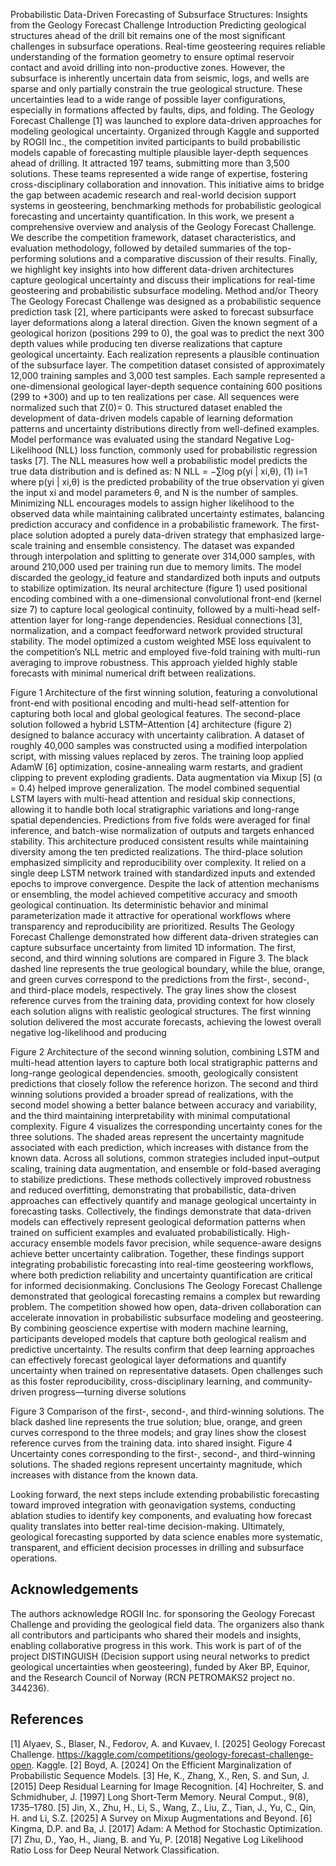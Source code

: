 Probabilistic Data-Driven Forecasting of Subsurface Structures: Insights from the Geology Forecast Challenge
Introduction
Predicting geological structures ahead of the drill bit remains one of the most significant challenges in subsurface operations. Real-time geosteering requires reliable understanding of the formation geometry to ensure optimal reservoir contact and avoid drilling into non-productive zones. However, the subsurface is inherently uncertain data from seismic, logs, and wells are sparse and only partially constrain the true geological structure. These uncertainties lead to a wide range of possible layer configurations, especially in formations affected by faults, dips, and folding.
The Geology Forecast Challenge [1] was launched to explore data-driven approaches for modeling geological uncertainty. Organized through Kaggle and supported by ROGII Inc., the competition invited participants to build probabilistic models capable of forecasting multiple plausible layer-depth sequences ahead of drilling. It attracted 197 teams, submitting more than 3,500 solutions. These teams represented a wide range of expertise, fostering cross-disciplinary collaboration and innovation. This initiative aims to bridge the gap between academic research and real-world decision support systems in geosteering, benchmarking methods for probabilistic geological forecasting and uncertainty quantification.
In this work, we present a comprehensive overview and analysis of the Geology Forecast Challenge. We describe the competition framework, dataset characteristics, and evaluation methodology, followed by detailed summaries of the top-performing solutions and a comparative discussion of their results. Finally, we highlight key insights into how different data-driven architectures capture geological uncertainty and discuss their implications for real-time geosteering and probabilistic subsurface modeling.
Method and/or Theory
The Geology Forecast Challenge was designed as a probabilistic sequence prediction task [2], where participants were asked to forecast subsurface layer deformations along a lateral direction. Given the known segment of a geological horizon (positions 299 to 0), the goal was to predict the next 300 depth values while producing ten diverse realizations that capture geological uncertainty. Each realization represents a plausible continuation of the subsurface layer.
The competition dataset consisted of approximately 12,000 training samples and 3,000 test samples. Each sample represented a one-dimensional geological layer-depth sequence containing 600 positions (299 to +300) and up to ten realizations per case. All sequences were normalized such that Z(0)= 0. This structured dataset enabled the development of data-driven models capable of learning deformation patterns and uncertainty distributions directly from well-defined examples.
Model performance was evaluated using the standard Negative Log-Likelihood (NLL) loss function, commonly used for probabilistic regression tasks [7]. The NLL measures how well a probabilistic model predicts the true data distribution and is defined as:
N
	NLL = −∑log p(yi | xi,θ),	(1)
i=1
where p(yi | xi,θ) is the predicted probability of the true observation yi given the input xi and model parameters θ, and N is the number of samples.
Minimizing NLL encourages models to assign higher likelihood to the observed data while maintaining calibrated uncertainty estimates, balancing prediction accuracy and confidence in a probabilistic framework.
The first-place solution adopted a purely data-driven strategy that emphasized large-scale training and ensemble consistency. The dataset was expanded through interpolation and splitting to generate over 314,000 samples, with around 210,000 used per training run due to memory limits. The model discarded the geology_id feature and standardized both inputs and outputs to stabilize optimization. Its neural architecture (figure 1) used positional encoding combined with a one-dimensional convolutional front-end (kernel size 7) to capture local geological continuity, followed by a multi-head self-attention layer for long-range dependencies. Residual connections [3], normalization, and a compact feedforward network provided structural stability. The model optimized a custom weighted MSE loss equivalent to the competition’s NLL metric and employed five-fold training with multi-run averaging to improve robustness. This approach yielded highly stable forecasts with minimal numerical drift between realizations.
 
Figure 1 Architecture of the first winning solution, featuring a convolutional front-end with positional encoding and multi-head self-attention for capturing both local and global geological features.
The second-place solution followed a hybrid LSTM–Attention [4] architecture (figure 2) designed to balance accuracy with uncertainty calibration. A dataset of roughly 40,000 samples was constructed using a modified interpolation script, with missing values replaced by zeros. The training loop applied AdamW [6] optimization, cosine-annealing warm restarts, and gradient clipping to prevent exploding gradients. Data augmentation via Mixup [5] (α = 0.4) helped improve generalization. The model combined sequential LSTM layers with multi-head attention and residual skip connections, allowing it to handle both local stratigraphic variations and long-range spatial dependencies. Predictions from five folds were averaged for final inference, and batch-wise normalization of outputs and targets enhanced stability. This architecture produced consistent results while maintaining diversity among the ten predicted realizations.
The third-place solution emphasized simplicity and reproducibility over complexity. It relied on a single deep LSTM network trained with standardized inputs and extended epochs to improve convergence. Despite the lack of attention mechanisms or ensembling, the model achieved competitive accuracy and smooth geological continuation. Its deterministic behavior and minimal parameterization made it attractive for operational workflows where transparency and reproducibility are prioritized.
Results
The Geology Forecast Challenge demonstrated how different data-driven strategies can capture subsurface uncertainty from limited 1D information. The first, second, and third winning solutions are compared in Figure 3. The black dashed line represents the true geological boundary, while the blue, orange, and green curves correspond to the predictions from the first-, second-, and third-place models, respectively. The gray lines show the closest reference curves from the training data, providing context for how closely each solution aligns with realistic geological structures. The first winning solution delivered the most accurate forecasts, achieving the lowest overall negative log-likelihood and producing
 
Figure 2 Architecture of the second winning solution, combining LSTM and multi-head attention layers to capture both local stratigraphic patterns and long-range geological dependencies.
smooth, geologically consistent predictions that closely follow the reference horizon.
The second and third winning solutions provided a broader spread of realizations, with the second model showing a better balance between accuracy and variability, and the third maintaining interpretability with minimal computational complexity. Figure 4 visualizes the corresponding uncertainty cones for the three solutions. The shaded areas represent the uncertainty magnitude associated with each prediction, which increases with distance from the known data.
Across all solutions, common strategies included input–output scaling, training data augmentation, and ensemble or fold-based averaging to stabilize predictions. These methods collectively improved robustness and reduced overfitting, demonstrating that probabilistic, data-driven approaches can effectively quantify and manage geological uncertainty in forecasting tasks.
Collectively, the findings demonstrate that data-driven models can effectively represent geological deformation patterns when trained on sufficient examples and evaluated probabilistically. High-accuracy ensemble models favor precision, while sequence-aware designs achieve better uncertainty calibration. Together, these findings support integrating probabilistic forecasting into real-time geosteering workflows, where both prediction reliability and uncertainty quantification are critical for informed decisionmaking.
Conclusions
The Geology Forecast Challenge demonstrated that geological forecasting remains a complex but rewarding problem. The competition showed how open, data-driven collaboration can accelerate innovation in probabilistic subsurface modeling and geosteering. By combining geoscience expertise with modern machine learning, participants developed models that capture both geological realism and predictive uncertainty.
The results confirm that deep learning approaches can effectively forecast geological layer deformations and quantify uncertainty when trained on representative datasets. Open challenges such as this foster reproducibility, cross-disciplinary learning, and community-driven progress—turning diverse solutions
 
Figure 3 Comparison of the first-, second-, and third-winning solutions. The black dashed line represents the true solution; blue, orange, and green curves correspond to the three models; and gray lines show the closest reference curves from the training data. into shared insight.
Figure 4 Uncertainty cones corresponding to the first-, second-, and third-winning solutions. The shaded regions represent uncertainty magnitude, which increases with distance from the known data.
 
Looking forward, the next steps include extending probabilistic forecasting toward improved integration with geonavigation systems, conducting ablation studies to identify key components, and evaluating how forecast quality translates into better real-time decision-making. Ultimately, geological forecasting supported by data science enables more systematic, transparent, and efficient decision processes in drilling and subsurface operations.

## Acknowledgements
The authors acknowledge ROGII Inc. for sponsoring the Geology Forecast Challenge and providing the geological field data. 
The organizers also thank all contributors and participants who shared their models and insights, enabling collaborative progress in this work.
This work is part of of the project DISTINGUISH (Decision support using neural networks to predict geological uncertainties when geosteering), funded by Aker BP, Equinor, and the Research Council of Norway (RCN PETROMAKS2 project no. 344236).
## References

[1]	Alyaev, S., Blaser, N., Fedorov, A. and Kuvaev, I. [2025] Geology Forecast Challenge. https://kaggle.com/competitions/geology-forecast-challenge-open. Kaggle.
[2]	Boyd, A. [2024] On the Efficient Marginalization of Probabilistic Sequence Models.
[3]	He, K., Zhang, X., Ren, S. and Sun, J. [2015] Deep Residual Learning for Image Recognition.
[4]	Hochreiter, S. and Schmidhuber, J. [1997] Long Short-Term Memory. Neural Comput., 9(8), 1735–1780.
[5]	Jin, X., Zhu, H., Li, S., Wang, Z., Liu, Z., Tian, J., Yu, C., Qin, H. and Li, S.Z. [2025] A Survey on Mixup Augmentations and Beyond.
[6]	Kingma, D.P. and Ba, J. [2017] Adam: A Method for Stochastic Optimization.
[7]	Zhu, D., Yao, H., Jiang, B. and Yu, P. [2018] Negative Log Likelihood Ratio Loss for Deep Neural Network Classification.

